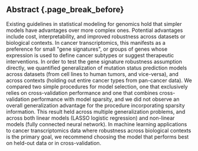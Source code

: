 ## Abstract {.page_break_before}

Existing guidelines in statistical modeling for genomics hold that simpler models have advantages over more complex ones.
Potential advantages include cost, interpretability, and improved robustness across datasets or biological contexts.
In cancer transcriptomics, this manifests as a preference for small "gene signatures", or groups of genes whose expression is used to define cancer subtypes or suggest therapeutic interventions.
In order to test the gene signature robustness assumption directly, we quantified generalization of mutation status prediction models across datasets (from cell lines to human tumors, and vice-versa), and across contexts (holding out entire cancer types from pan-cancer data).
We compared two simple procedures for model selection, one that exclusively relies on cross-validation performance and one that combines cross-validation performance with model sparsity, and we did not observe an overall generalization advantage for the procedure incorporating sparsity information.
This result held across multiple generalization problems, and across both linear models (LASSO logistic regression) and non-linear models (fully connected neural network).
In machine learning applications to cancer transcriptomics data where robustness across biological contexts is the primary goal, we recommend choosing the model that performs best on held-out data or in cross-validation.



